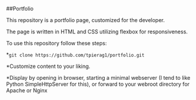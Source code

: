 ##Portfolio

This repository is a portfolio page, customized for the developer.

The page is written in HTML and CSS utilizing flexbox for responsiveness.

To use this repository follow these steps:

*`git clone https://github.com/tpierag1/portfolio.git`

*Customize content to your liking.

*Display by opening in browser, starting a minimal webserver
(I tend to like Python SimpleHttpServer for this), or forward
to your webroot directory for Apache or Nginx
